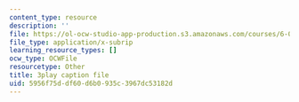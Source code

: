 ```yaml
---
content_type: resource
description: ''
file: https://ol-ocw-studio-app-production.s3.amazonaws.com/courses/6-01sc-introduction-to-electrical-engineering-and-computer-science-i-spring-2011/5956f75ddf60d6b0935c3967dc53182d_qB5wq5L6EL4.srt
file_type: application/x-subrip
learning_resource_types: []
ocw_type: OCWFile
resourcetype: Other
title: 3play caption file
uid: 5956f75d-df60-d6b0-935c-3967dc53182d
---
```

